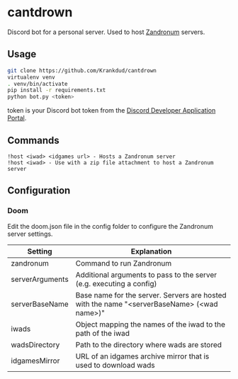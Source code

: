 # cantdrown

Discord bot for a personal server. Used to host [Zandronum](https://wwww.zandronum.com) servers.

## Usage

```bash
git clone https://github.com/Krankdud/cantdrown
virtualenv venv
. venv/bin/activate
pip install -r requirements.txt
python bot.py <token>
```
token is your Discord bot token from the [Discord Developer Application Portal](https://discordapp.com/developers/applications/).

## Commands

```
!host <iwad> <idgames url> - Hosts a Zandronum server
!host <iwad> - Use with a zip file attachment to host a Zandronum server
```

## Configuration

### Doom

Edit the doom.json file in the config folder to configure the Zandronum server settings.

Setting | Explanation
------- | -----------
zandronum | Command to run Zandronum
serverArguments | Additional arguments to pass to the server (e.g. executing a config)
serverBaseName | Base name for the server. Servers are hosted with the name "\<serverBaseName\> (\<wad name\>)"
iwads | Object mapping the names of the iwad to the path of the iwad
wadsDirectory | Path to the directory where wads are stored
idgamesMirror | URL of an idgames archive mirror that is used to download wads